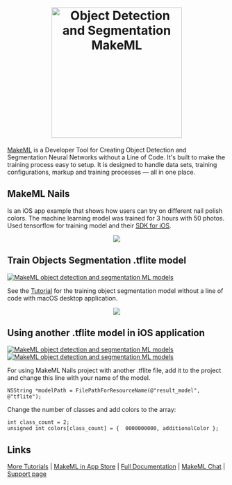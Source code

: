 <h1 align="center">
<img src="https://makeml.app/img/logo_vector.svg" width=300px href="https://makeml.app?utm=github_nails_segmentation" alt="Object Detection and Segmentation MakeML">
</h1>

[MakeML](https://makeml.app?utm=github_nails_segmentation) is a Developer Tool for Creating Object Detection and Segmentation Neural Networks without a Line of Code. It's built to make the training process easy to setup. It is designed to handle data sets, training configurations, markup and training processes — all in one place.

## MakeML Nails
Is an iOS app example that shows how users can try on different nail polish colors. The machine learning model was trained for 3 hours with 50 photos. Used tensorflow for training model and their [SDK for iOS](https://www.tensorflow.org/lite/guide/ios).
<div align="center">
<img src="https://makeml.app/docs/assets/nails_results_MakeML_2.gif">
</div>

## Train Objects Segmentation .tflite model
[![MakeML object detection and segmentation ML models](https://img.shields.io/static/v1?label=platform&message=macOS&color=blue)](https://makeml.app)

See the [Tutorial](https://makeml.app/docs/nails_tutorial_intro?utm=github_nails_segmentation) for the training object segmentation model without a line of code with macOS desktop application.

<div align="center">
<img src="https://makeml.app/docs/assets/nails_adding_annotations.gif">
</div>

## Using another .tflite model in iOS application
[![MakeML object detection and segmentation ML models](https://img.shields.io/static/v1?label=platform&message=iOS&color=blue)](https://makeml.app)    [![MakeML object detection and segmentation ML models](https://img.shields.io/static/v1?label=language&message=swift&nbsp;&#124;&nbsp;objective-c&color=green)](https://makeml.app)

For using MakeML Nails project with another .tflite file, add it to the project and change this line with your name of the model.
```
NSString *modelPath = FilePathForResourceName(@"result_model", @"tflite");
```

Change the number of classes and add colors to the array:
```
int class_count = 2;
unsigned int colors[class_count] = {  0000000000, additionalColor };
```

## Links

[More Tutorials](https://makeml.app/tutorials?utm=github_nails_segmentation) | [MakeML in App Store](https://apps.apple.com/us/app/makeml/id1469520792?mt=12) | [Full Documentation](https://makeml.app/docs/doc1?utm=github_nails_segmentation) | [MakeML Chat](https://discordapp.com/invite/vgcG3Su) | [Support page](https://makeml.app/support)
